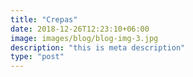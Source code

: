 ```yaml
---
title: "Crepas"
date: 2018-12-26T12:23:10+06:00
image: images/blog/blog-img-3.jpg
description: "this is meta description"
type: "post"
---
```


